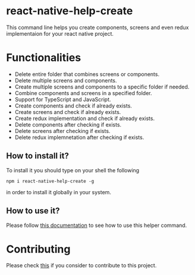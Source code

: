 # react-native-help-create

This command line helps you create components, screens and even redux implementaion for your react native project.

# Functionalities

- Delete entire folder that combines screens or components.
- Delete multiple screens and components.
- Create multiple screens and components to a specific folder if needed.
- Combine components and screens in a specified folder.
- Support for TypeScript and JavaScript.
- Create components and check if already exists.
- Create screens and check if already exists.
- Create redux implementation and check if already exists.
- Delete components after checking if exists.
- Delete screens after checking if exists.
- Delete redux implemnetation after checking if exists.

## How to install it?

To install it you should type on your shell the following

```
npm i react-native-help-create -g
```

in order to install it globally in your system.

## How to use it?

Please follow [this documentation](DOC.md) to see how to use this helper command.

# Contributing

Please check [this](CONTRIBUTING.md) if you consider to contribute to this project.
